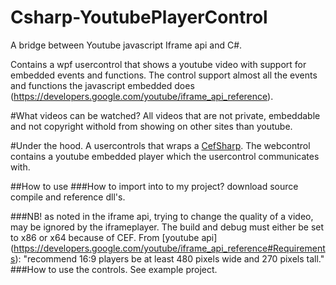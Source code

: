 Csharp-YoutubePlayerControl
===========================

A bridge between Youtube javascript Iframe api and C#. 

Contains a wpf usercontrol that shows a youtube video with support for embedded events and functions. The control support almost all the events and functions the javascript embedded does (https://developers.google.com/youtube/iframe_api_reference).

#What videos can be watched?
All videos that are not private, embeddable and not copyright withold from showing on other sites than youtube. 

#Under the hood.
A usercontrols that wraps a [CefSharp](https://github.com/cefsharp/CefSharp). The webcontrol contains a youtube embedded player which the usercontrol communicates with. 

##How to use
###How to import into to my project?
download source compile and reference dll's.

###NB!
as noted in the iframe api, trying to change the quality of a video, may be ignored by the iframeplayer.
The build and debug must either be set to x86 or x64 because of CEF.
From [youtube api] (https://developers.google.com/youtube/iframe_api_reference#Requirements): "recommend 16:9 players be at least 480 pixels wide and 270 pixels tall."
###How to use the controls.
See example project. 
